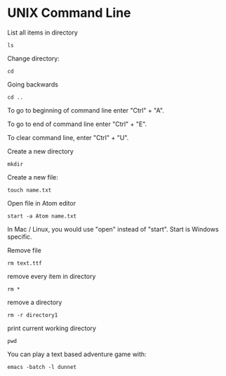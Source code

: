 # UNIX Command Line

List all items in directory

```
ls
```

Change directory:

```
cd
```

Going backwards

```
cd ..
```

To go to beginning of command line enter "Ctrl" + "A". 

To go to end of command line enter "Ctrl" + "E". 

To clear command line, enter "Ctrl" + "U". 

Create a new directory

```
mkdir
```

Create a new file:

```
touch name.txt
```

Open file in Atom editor

```
start -a Atom name.txt
```

In Mac / Linux, you would use "open" instead of "start". Start is Windows specific. 

Remove file

```
rm text.ttf
```

remove every item in directory

```
rm * 
```

remove a directory

```
rm -r directory1
```

print current working directory

```
pwd
```

You can play a text based adventure game with:

```
emacs -batch -l dunnet
```
